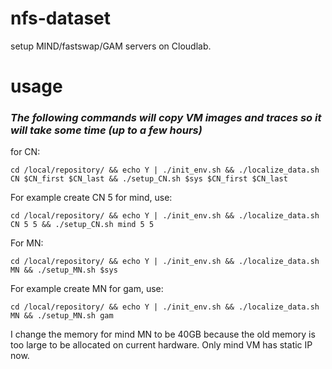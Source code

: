 # nfs-dataset
setup MIND/fastswap/GAM servers on Cloudlab.

# usage
### *The following commands will copy VM images and traces so it will take some time (up to a few hours)*

for CN:
```
cd /local/repository/ && echo Y | ./init_env.sh && ./localize_data.sh CN $CN_first $CN_last && ./setup_CN.sh $sys $CN_first $CN_last
```
For example create CN 5 for mind, use:
```
cd /local/repository/ && echo Y | ./init_env.sh && ./localize_data.sh CN 5 5 && ./setup_CN.sh mind 5 5
```

For MN:
```
cd /local/repository/ && echo Y | ./init_env.sh && ./localize_data.sh MN && ./setup_MN.sh $sys
```
For example create MN for gam, use:
```
cd /local/repository/ && echo Y | ./init_env.sh && ./localize_data.sh MN && ./setup_MN.sh gam
```

I change the memory for mind MN to be 40GB because the old memory is too large to be allocated on current hardware.
Only mind VM has static IP now.

